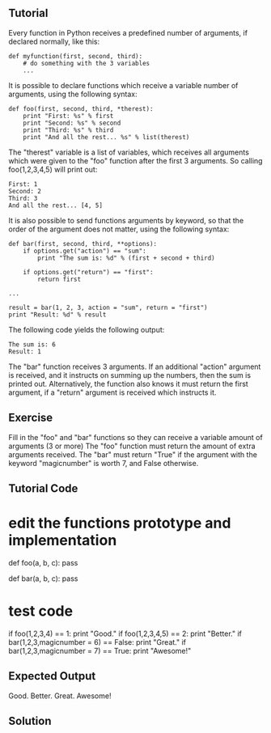 Tutorial
--------

Every function in Python receives a predefined number of arguments, if declared normally, like this:

    def myfunction(first, second, third):
        # do something with the 3 variables
        ...

It is possible to declare functions which receive a variable number of arguments, using the following syntax:

    def foo(first, second, third, *therest):
        print "First: %s" % first
        print "Second: %s" % second
        print "Third: %s" % third
        print "And all the rest... %s" % list(therest)

The "therest" variable is a list of variables, which receives all arguments which were given to the "foo" function after the first 3 arguments. So calling foo(1,2,3,4,5) will print out:

    First: 1
    Second: 2
    Third: 3
    And all the rest... [4, 5]

It is also possible to send functions arguments by keyword, so that the order of the argument does not matter, using the following syntax:

    def bar(first, second, third, **options):
        if options.get("action") == "sum":
            print "The sum is: %d" % (first + second + third)

        if options.get("return") == "first":
            return first

    ...

    result = bar(1, 2, 3, action = "sum", return = "first")
    print "Result: %d" % result

The following code yields the following output:

    The sum is: 6
    Result: 1

The "bar" function receives 3 arguments. If an additional "action" argument is received, and it instructs on summing up the numbers, then the sum is printed out. Alternatively, the function also knows it must return the first argument, if a "return" argument is received which instructs it.

Exercise
--------

Fill in the "foo" and "bar" functions so they can receive a variable amount of arguments (3 or more) 
The "foo" function must return the amount of extra arguments received. 
The "bar" must return "True" if the argument with the keyword "magicnumber" is worth 7, and False otherwise.

Tutorial Code
-------------

# edit the functions prototype and implementation
def foo(a, b, c):
    pass

def bar(a, b, c):
    pass


# test code
if foo(1,2,3,4) == 1:
    print "Good."
if foo(1,2,3,4,5) == 2:
    print "Better."
if bar(1,2,3,magicnumber = 6) == False:
    print "Great."
if bar(1,2,3,magicnumber = 7) == True:
    print "Awesome!"

Expected Output
---------------
Good.
Better.
Great.
Awesome!

Solution
--------
